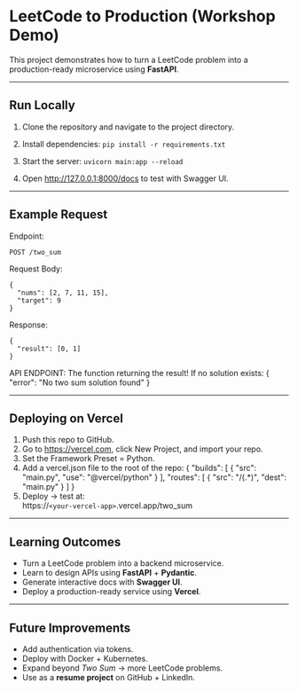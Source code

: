 # LeetCode to Production (Workshop Demo)

This project demonstrates how to turn a LeetCode problem into a production-ready microservice using **FastAPI**.

---

## Run Locally

1. Clone the repository and navigate to the project directory.

2. Install dependencies:
   `pip install -r requirements.txt`

3. Start the server:
   `uvicorn main:app --reload`

4. Open http://127.0.0.1:8000/docs to test with Swagger UI.

---

## Example Request

Endpoint:  

`POST /two_sum`

Request Body:
```
{
  "nums": [2, 7, 11, 15],
  "target": 9
}
```

Response:
```
{
  "result": [0, 1]
}
```

API ENDPOINT:
The function returning the result!
If no solution exists:
{
  "error": "No two sum solution found"
}

---

## Deploying on Vercel

1. Push this repo to GitHub.  
2. Go to https://vercel.com, click New Project, and import your repo.  
3. Set the Framework Preset = Python.  
4. Add a vercel.json file to the root of the repo:
   {
     "builds": [
       { "src": "main.py", "use": "@vercel/python" }
     ],
     "routes": [
       { "src": "/(.*)", "dest": "main.py" }
     ]
   }
5. Deploy → test at:  
   https://`<your-vercel-app>`.vercel.app/two_sum

---

## Learning Outcomes

- Turn a LeetCode problem into a backend microservice.  
- Learn to design APIs using **FastAPI** + **Pydantic**.  
- Generate interactive docs with **Swagger UI**.  
- Deploy a production-ready service using **Vercel**.  

---

## Future Improvements

- Add authentication via tokens.  
- Deploy with Docker + Kubernetes.  
- Expand beyond *Two Sum* → more LeetCode problems.  
- Use as a **resume project** on GitHub + LinkedIn.  
